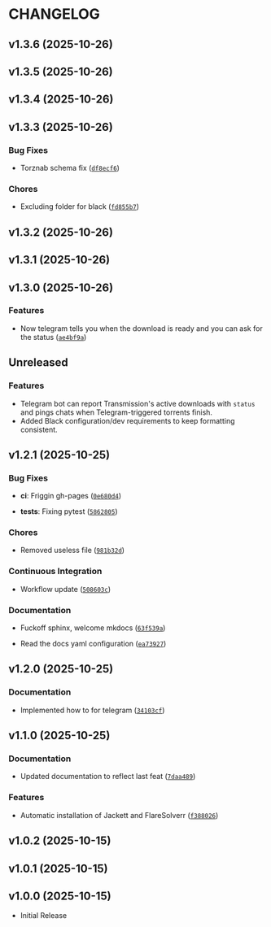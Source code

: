 # CHANGELOG

<!-- version list -->

## v1.3.6 (2025-10-26)


## v1.3.5 (2025-10-26)


## v1.3.4 (2025-10-26)


## v1.3.3 (2025-10-26)

### Bug Fixes

- Torznab schema fix
  ([`df8ecf6`](https://github.com/well-it-wasnt-me/torrent_finder/commit/df8ecf6b2c50cbda472a4ee5a27fed41bec17be9))

### Chores

- Excluding folder for black
  ([`fd855b7`](https://github.com/well-it-wasnt-me/torrent_finder/commit/fd855b7b81394ba701623439d55ed341fe236d57))


## v1.3.2 (2025-10-26)


## v1.3.1 (2025-10-26)


## v1.3.0 (2025-10-26)

### Features

- Now telegram tells you when the download is ready and you can ask for the status
  ([`ae4bf9a`](https://github.com/well-it-wasnt-me/torrent_finder/commit/ae4bf9a4ab09f9aa2c0178ff19531d52946e4ed4))


## Unreleased

### Features

- Telegram bot can report Transmission's active downloads with `status` and pings chats when Telegram-triggered torrents finish.
- Added Black configuration/dev requirements to keep formatting consistent.

## v1.2.1 (2025-10-25)

### Bug Fixes

- **ci**: Friggin gh-pages
  ([`0e680d4`](https://github.com/well-it-wasnt-me/torrent_finder/commit/0e680d46cebd7a084ac38e16b2a4cfa26fd5c65e))

- **tests**: Fixing pytest
  ([`5862805`](https://github.com/well-it-wasnt-me/torrent_finder/commit/586280542231eb7c8f73e73120d3a9073e07a939))

### Chores

- Removed useless file
  ([`981b32d`](https://github.com/well-it-wasnt-me/torrent_finder/commit/981b32dea22afc0c44f75fef9af43ec206237141))

### Continuous Integration

- Workflow update
  ([`508603c`](https://github.com/well-it-wasnt-me/torrent_finder/commit/508603cee0fd6d305f8ba5b030729f5107548109))

### Documentation

- Fuckoff sphinx, welcome mkdocs
  ([`63f539a`](https://github.com/well-it-wasnt-me/torrent_finder/commit/63f539a903bb4eafd6968776d87531950f47cc0f))

- Read the docs yaml configuration
  ([`ea73927`](https://github.com/well-it-wasnt-me/torrent_finder/commit/ea7392719eca020d9fb0fcb20c094f566077524f))


## v1.2.0 (2025-10-25)

### Documentation

- Implemented how to for telegram
  ([`34103cf`](https://github.com/well-it-wasnt-me/torrent_finder/commit/34103cffea60d5edc88129b728507d511cff0631))


## v1.1.0 (2025-10-25)

### Documentation

- Updated documentation to reflect last feat
  ([`7daa489`](https://github.com/well-it-wasnt-me/torrent_finder/commit/7daa4894704e25405df3a12e362db3f7906b9dcd))

### Features

- Automatic installation of Jackett and FlareSolverr
  ([`f388026`](https://github.com/well-it-wasnt-me/torrent_finder/commit/f388026e10ded663fc35e6f79b30fd8c9352ce52))


## v1.0.2 (2025-10-15)


## v1.0.1 (2025-10-15)


## v1.0.0 (2025-10-15)

- Initial Release
